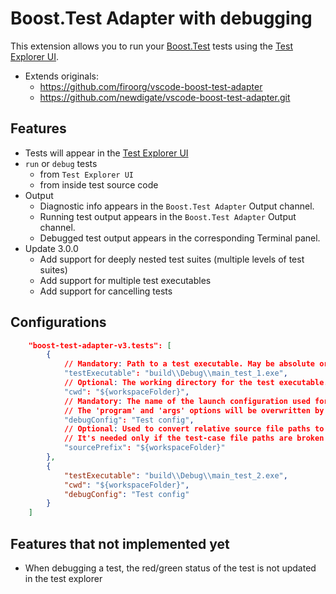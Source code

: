 # Boost.Test Adapter with debugging
This extension allows you to run your [Boost.Test](https://github.com/boostorg/test) tests
using the [Test Explorer UI](https://marketplace.visualstudio.com/items?itemName=hbenl.vscode-test-explorer).

* Extends originals:
  - https://github.com/firoorg/vscode-boost-test-adapter
  - https://github.com/newdigate/vscode-boost-test-adapter.git

## Features
* Tests will appear in the [Test Explorer UI](https://marketplace.visualstudio.com/items?itemName=hbenl.vscode-test-explorer)
* ```run``` or ```debug``` tests 
  * from ```Test Explorer UI``` 
  * from inside test source code
* Output
  * Diagnostic info appears in the `Boost.Test Adapter` Output channel.
  * Running test output appears in the `Boost.Test Adapter` Output channel.
  * Debugged test output appears in the corresponding Terminal panel.
* Update 3.0.0
  * Add support for deeply nested test suites (multiple levels of test suites)
  * Add support for multiple test executables
  * Add support for cancelling tests

## Configurations
```json
    "boost-test-adapter-v3.tests": [
        {
            // Mandatory: Path to a test executable. May be absolute or relative path.
            "testExecutable": "build\\Debug\\main_test_1.exe",
            // Optional: The working directory for the test executable.
            "cwd": "${workspaceFolder}",
            // Mandatory: The name of the launch configuration used for debugging.
            // The 'program' and 'args' options will be overwritten by this extension. 
            "debugConfig": "Test config",
            // Optional: Used to convert relative source file paths to absolute paths.
            // It's needed only if the test-case file paths are broken in the Test Explorer UI.
            "sourcePrefix": "${workspaceFolder}"
        },
        {
            "testExecutable": "build\\Debug\\main_test_2.exe",
            "cwd": "${workspaceFolder}",
            "debugConfig": "Test config"
        }
    ]

```

## Features that not implemented yet
- When debugging a test, the red/green status of the test is not updated in the test explorer
